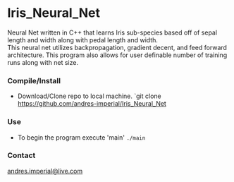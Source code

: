 # Iris_Neural_Net
Neural Net written in C++ that learns Iris sub-species based off of sepal length and width along with pedal length and width.  
This neural net utilizes backpropagation, gradient decent, and feed forward architecture. This program also allows for user
definable number of training runs along with net size.

### Compile/Install
+ Download/Clone repo to local machine.
`git clone https://github.com/andres-imperial/Iris_Neural_Net

### Use  
+ To begin the program execute 'main'
`./main`

### Contact
andres.imperial@live.com
